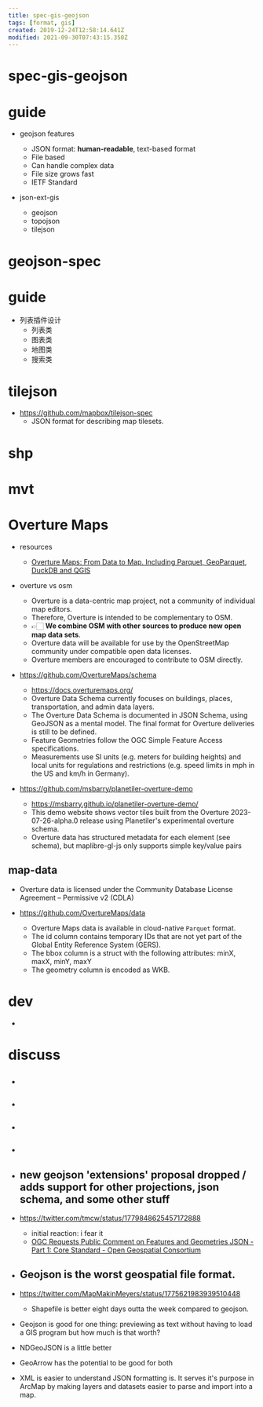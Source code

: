```yaml
---
title: spec-gis-geojson
tags: [format, gis]
created: 2019-12-24T12:58:14.641Z
modified: 2021-09-30T07:43:15.350Z
---
```


# spec-gis-geojson

# guide

- geojson features
  - JSON format: **human-readable**, text-based format
  - File based
  - Can handle complex data
  - File size grows fast
  - IETF Standard

- json-ext-gis
  - geojson
  - topojson
  - tilejson
# geojson-spec

# guide

- 列表插件设计
  - 列表类
  - 图表类
  - 地图类
  - 搜索类
# tilejson
- https://github.com/mapbox/tilejson-spec
  - JSON format for describing map tilesets.
# shp

# mvt

# Overture Maps
- resources
  - [Overture Maps: From Data to Map. Including Parquet, GeoParquet, DuckDB and QGIS](https://bertt.wordpress.com/2023/07/31/overture-maps/)

- overture vs osm
  - Overture is a data-centric map project, not a community of individual map editors. 
  - Therefore, Overture is intended to be complementary to OSM. 
  - 👉🏻 **We combine OSM with other sources to produce new open map data sets**. 
  - Overture data will be available for use by the OpenStreetMap community under compatible open data licenses. 
  - Overture members are encouraged to contribute to OSM directly.

- https://github.com/OvertureMaps/schema
  - https://docs.overturemaps.org/
  - Overture Data Schema currently focuses on buildings, places, transportation, and admin data layers. 
  - The Overture Data Schema is documented in JSON Schema, using GeoJSON as a mental model. The final format for Overture deliveries is still to be defined.
  - Feature Geometries follow the OGC Simple Feature Access specifications.
  - Measurements use SI units (e.g. meters for building heights) and local units for regulations and restrictions (e.g. speed limits in mph in the US and km/h in Germany).

- https://github.com/msbarry/planetiler-overture-demo
  - https://msbarry.github.io/planetiler-overture-demo/
  - This demo website shows vector tiles built from the Overture 2023-07-26-alpha.0 release using Planetiler's experimental overture schema. 
  - Overture data has structured metadata for each element (see schema), but maplibre-gl-js only supports simple key/value pairs

## map-data

- Overture data is licensed under the Community Database License Agreement – Permissive v2 (CDLA)

- https://github.com/OvertureMaps/data
  - Overture Maps data is available in cloud-native `Parquet` format.
  - The id column contains temporary IDs that are not yet part of the Global Entity Reference System (GERS).
  - The bbox column is a struct with the following attributes: minX, maxX, minY, maxY
  - The geometry column is encoded as WKB.
# dev

- 

# discuss
- ## 

- ## 

- ## 

- ## 

- ## new geojson 'extensions' proposal dropped / adds support for other projections, json schema, and some other stuff
- https://twitter.com/tmcw/status/1779848625457172888
  - initial reaction: i fear it
  - [OGC Requests Public Comment on Features and Geometries JSON - Part 1: Core Standard - Open Geospatial Consortium](https://www.ogc.org/requests/ogc-requests-public-comment-on-features-and-geometries-json-part-1-core-standard/)

- ## Geojson is the worst geospatial file format.
- https://twitter.com/MapMakinMeyers/status/1775621983939510448
  - Shapefile is better eight days outta the week compared to geojson.

- Geojson is good for one thing: previewing as text without having to load a GIS program but how much is that worth?
- NDGeoJSON is a little better

- GeoArrow has the potential to be good for both

- XML is easier to understand JSON formatting is. It serves it's purpose in ArcMap by making layers and datasets easier to parse and import into a map.
